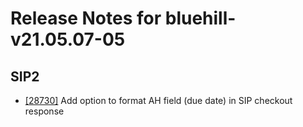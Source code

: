 
# Release Notes for bluehill-v21.05.07-05

## SIP2

- [[28730]](http://bugs.koha-community.org/bugzilla3/show_bug.cgi?id=28730) Add option to format AH field (due date)  in SIP checkout response


